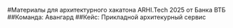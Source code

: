 #Материалы для архитектурного хакатона ARHI.Tech 2025 от Банка ВТБ
##Команда: Авангард
##Кейс: Прикладной архитекурный сервис
